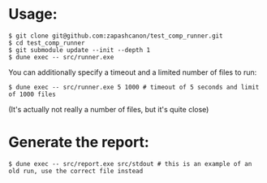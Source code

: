 # Usage:

```shell-session
$ git clone git@github.com:zapashcanon/test_comp_runner.git
$ cd test_comp_runner
$ git submodule update --init --depth 1
$ dune exec -- src/runner.exe
```

You can additionally specify a timeout and a limited number of files to run:

```shell-session
$ dune exec -- src/runner.exe 5 1000 # timeout of 5 seconds and limit of 1000 files
```

(It's actually not really a number of files, but it's quite close)

# Generate the report:

```shell-session
$ dune exec -- src/report.exe src/stdout # this is an example of an old run, use the correct file instead
```
